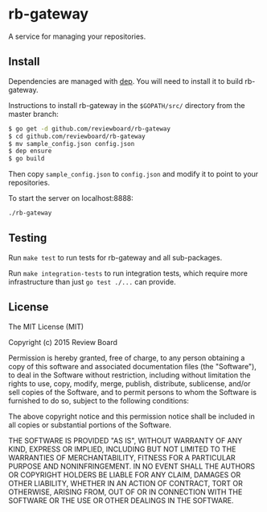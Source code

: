 rb-gateway
==========

A service for managing your repositories.


Install
-------

Dependencies are managed with [dep][dep]. You will need to install it to
build rb-gateway.

Instructions to install rb-gateway in the `$GOPATH/src/` directory from the
master branch:

```sh
$ go get -d github.com/reviewboard/rb-gateway
$ cd github.com/reviewboard/rb-gateway
$ mv sample_config.json config.json
$ dep ensure
$ go build
```

Then copy `sample_config.json` to `config.json` and modify it to point to your
repositories.

To start the server on localhost:8888:

```sh
./rb-gateway
```

[dep]: https://github.com/golang/dep


Testing
-------

Run `make test` to run tests for rb-gateway and all sub-packages.

Run `make integration-tests` to run integration tests, which require more
infrastructure than just `go test ./...` can provide.


License
-------
The MIT License (MIT)

Copyright (c) 2015 Review Board

Permission is hereby granted, free of charge, to any person obtaining a copy
of this software and associated documentation files (the "Software"), to deal
in the Software without restriction, including without limitation the rights
to use, copy, modify, merge, publish, distribute, sublicense, and/or sell
copies of the Software, and to permit persons to whom the Software is
furnished to do so, subject to the following conditions:

The above copyright notice and this permission notice shall be included in all
copies or substantial portions of the Software.

THE SOFTWARE IS PROVIDED "AS IS", WITHOUT WARRANTY OF ANY KIND, EXPRESS OR
IMPLIED, INCLUDING BUT NOT LIMITED TO THE WARRANTIES OF MERCHANTABILITY,
FITNESS FOR A PARTICULAR PURPOSE AND NONINFRINGEMENT. IN NO EVENT SHALL THE
AUTHORS OR COPYRIGHT HOLDERS BE LIABLE FOR ANY CLAIM, DAMAGES OR OTHER
LIABILITY, WHETHER IN AN ACTION OF CONTRACT, TORT OR OTHERWISE, ARISING FROM,
OUT OF OR IN CONNECTION WITH THE SOFTWARE OR THE USE OR OTHER DEALINGS IN THE
SOFTWARE.
